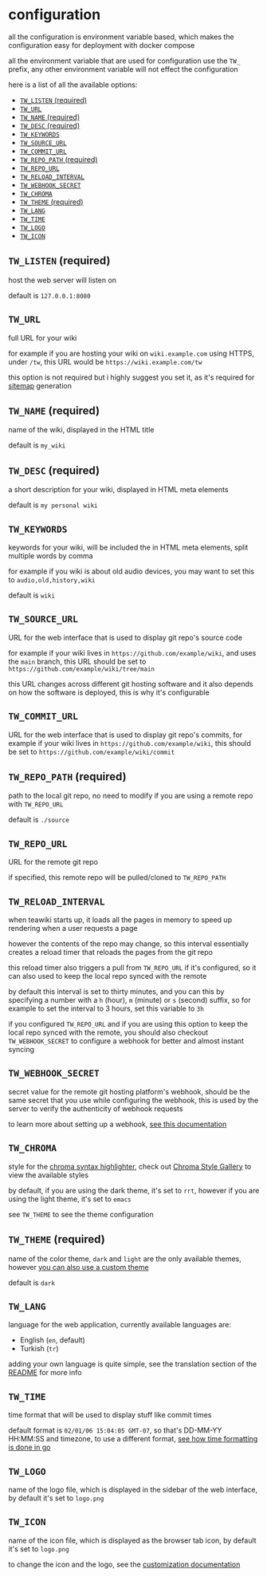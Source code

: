 # configuration
all the configuration is environment variable based, which makes the
configuration easy for deployment with docker compose

all the environment variable that are used for configuration use the `TW_`
prefix, any other environment variable will not effect the configuration

here is a list of all the available options:

- [`TW_LISTEN` (required)](#tw_listen-required)
- [`TW_URL`](#tw_url)
- [`TW_NAME` (required)](#tw_name-required)
- [`TW_DESC` (required)](#tw_desc-required)
- [`TW_KEYWORDS`](#tw_keywords)
- [`TW_SOURCE_URL`](#tw_source_url)
- [`TW_COMMIT_URL`](#tw_commit_url)
- [`TW_REPO_PATH` (required)](#tw_repo_path-required)
- [`TW_REPO_URL`](#tw_repo_url)
- [`TW_RELOAD_INTERVAL`](#tw_reload_interval)
- [`TW_WEBHOOK_SECRET`](#tw_webhook_secret)
- [`TW_CHROMA`](#tw_chroma)
- [`TW_THEME` (required)](#tw_theme-required)
- [`TW_LANG`](#tw_lang)
- [`TW_TIME`](#tw_time)
- [`TW_LOGO`](#tw_logo)
- [`TW_ICON`](#tw_icon)

## `TW_LISTEN` (required)
host the web server will listen on

default is `127.0.0.1:8080`

## `TW_URL`
full URL for your wiki

for example if you are hosting your wiki on `wiki.example.com` using HTTPS,
under `/tw`, this URL would be `https://wiki.example.com/tw`

this option is not required but i highly suggest you set it, as it's required
for [sitemap](https://www.sitemaps.org/) generation

## `TW_NAME` (required)
name of the wiki, displayed in the HTML title

default is `my_wiki`

## `TW_DESC` (required)
a short description for your wiki, displayed in HTML meta elements

default is `my personal wiki`

## `TW_KEYWORDS`
keywords for your wiki, will be included the in HTML meta elements, split
multiple words by comma

for example if you wiki is about old audio devices, you may want to set this to
`audio,old,history,wiki`

default is `wiki`

## `TW_SOURCE_URL`
URL for the web interface that is used to display git repo's source code

for example if your wiki lives in `https://github.com/example/wiki`, and uses
the `main` branch, this URL should be set to
`https://github.com/example/wiki/tree/main`

this URL changes across different git hosting software and it also depends on
how the software is deployed, this is why it's configurable

## `TW_COMMIT_URL`
URL for the web interface that is used to display git repo's commits, for
example if your wiki lives in `https://github.com/example/wiki`, this should be
set to `https://github.com/example/wiki/commit`

## `TW_REPO_PATH` (required)
path to the local git repo, no need to modify if you are using a remote repo
with `TW_REPO_URL`

default is `./source`

## `TW_REPO_URL`
URL for the remote git repo

if specified, this remote repo will be pulled/cloned to `TW_REPO_PATH`

## `TW_RELOAD_INTERVAL`
when teawiki starts up, it loads all the pages in memory to speed up rendering
when a user requests a page

however the contents of the repo may change, so this interval essentially
creates a reload timer that reloads the pages from the git repo

this reload timer also triggers a pull from `TW_REPO_URL` if it's configured, so
it can also used to keep the local repo synced with the remote

by default this interval is set to thirty minutes, and you can this by
specifying a number with a `h` (hour), `m` (minute) or `s` (second) suffix, so
for example to set the interval to 3 hours, set this variable to `3h`

if you configured `TW_REPO_URL` and if you are using this option to keep the
local repo synced with the remote, you should also checkout `TW_WEBHOOK_SECRET`
to configure a webhook for better and almost instant syncing

## `TW_WEBHOOK_SECRET`
secret value for the remote git hosting platform's webhook, should be the same
secret that you use while configuring the webhook, this is used by the server
to verify the authenticity of webhook requests

to learn more about setting up a webhook,
[see this documentation](/docs/webhook.md)

## `TW_CHROMA`
style for the [chroma syntax highlighter](https://github.com/alecthomas/chroma),
check out [Chroma Style Gallery](https://xyproto.github.io/splash/docs/) to view
the available styles

by default, if you are using the dark theme, it's set to `rrt`, however if you
are using the light theme, it's set to `emacs`

see `TW_THEME` to see the theme configuration

## `TW_THEME` (required)
name of the color theme, `dark` and `light` are the only available themes,
however [you can also use a custom theme](/docs/custom.md)

default is `dark`

## `TW_LANG`
language for the web application, currently available languages are:

- English (`en`, default)
- Turkish (`tr`)

adding your own language is quite simple, see the translation section of
the [README](/README.md) for more info

## `TW_TIME`
time format that will be used to display stuff like commit times

default format is `02/01/06 15:04:05 GMT-07`, so that's DD-MM-YY HH:MM:SS and
timezone, to use a different format,
[see how time formatting is done in go](https://go.dev/src/time/format.go)

## `TW_LOGO`
name of the logo file, which is displayed in the sidebar of the web interface,
by default it's set to `logo.png`

## `TW_ICON`
name of the icon file, which is displayed as the browser tab icon, by default
it's set to `logo.png`

to change the icon and the logo, see the
[customization documentation](/docs/custom.md)
